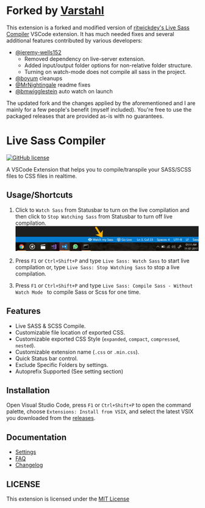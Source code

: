# Forked by [Varstahl](https://github.com/Varstahl/vscode-live-sass-compiler)

This extension is a forked and modified version of [ritwickdey's Live Sass Compiler](https://github.com/ritwickdey/vscode-live-sass-compiler) VSCode extension. It has much needed fixes and several additional features contributed by various developers:

* [@jeremy-wells152](https://github.com/jeremy-wells152)
  * Removed dependency on live-server extension.
  * Added input/output folder options for non-relative folder structure.
  * Turning on watch-mode does not compile all sass in the project.
* [@boyum](https://github.com/boyum) cleanups
* [@MrNightingale](https://github.com/MrNightingale) readme fixes
* [@bmwigglestein](https://github.com/bmwigglestein) auto watch on launch

The updated fork and the changes applied by the aforementioned and I are mainly for a few people's benefit (myself included). You're free to use the packaged releases that are provided as-is with no guarantees.

# Live Sass Compiler

[![GitHub license](https://img.shields.io/badge/license-MIT-blue.svg?style=flat-square)](https://github.com/Varstahl/vscode-live-sass-compiler/blob/master/LICENSE)

A VSCode Extension that helps you to compile/transpile your SASS/SCSS files to CSS files in realtime.

## Usage/Shortcuts
1. Click to `Watch Sass` from Statusbar to turn on the live compilation and then click to `Stop Watching Sass` from Statusbar to turn off live compilation. 
![Statusbar control](./images/Screenshot/statusbar.jpg)

2. Press `F1` or `Ctrl+Shift+P` and type `Live Sass: Watch Sass` to start live compilation or, type `Live Sass: Stop Watching Sass` to stop a live compilation.
3. Press `F1` or `Ctrl+Shift+P` and type `Live Sass: Compile Sass - Without Watch Mode ` to compile Sass or Scss for one time.

## Features
* Live SASS & SCSS Compile.
* Customizable file location of exported CSS.
* Customizable exported CSS Style (`expanded`, `compact`, `compressed`, `nested`).
* Customizable extension name (`.css` or `.min.css`).
* Quick Status bar control.
* Exclude Specific Folders by settings. 
* Autoprefix Supported (See setting section)

## Installation
Open Visual Studio Code, press `F1` or `Ctrl+Shift+P` to open the command palette, choose `Extensions: Install from VSIX`, and select the latest VSIX you downloaded from the [releases](https://github.com/Varstahl/vscode-live-sass-compiler/releases).

## Documentation
* [Settings](./docs/settings.md)
* [FAQ](./docs/faqs.md)
* [Changelog](CHANGELOG.md)

## LICENSE
This extension is licensed under the [MIT License](LICENSE)
